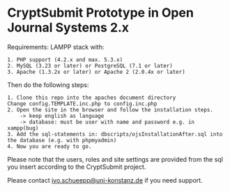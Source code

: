 # CryptSubmit Prototype in Open Journal Systems 2.x

Requirements:
LAMPP stack with:

    1. PHP support (4.2.x and max. 5.3.x)
    2. MySQL (3.23 or later) or PostgreSQL (7.1 or later)
    3. Apache (1.3.2x or later) or Apache 2 (2.0.4x or later)
    
Then do the following steps:

    1. Clone this repo into the apaches document directory
    Change config.TEMPLATE.inc.php to config.inc.php
    2. Open the site in the browser and follow the installation steps.
        -> keep english as language
        -> database: must be user with name and password e.g. in xampp(bug)
    3. Add the sql-statements in: dbscripts/ojsInstallationAfter.sql into the database (e.g. with phpmyadmin)
    4. Now you are ready to go.
    
Please note that the users, roles and site settings are provided from the sql 
you insert according to the CryptSubmit project.

Please contact ivo.schueepp@uni-konstanz.de if you need support.
    
